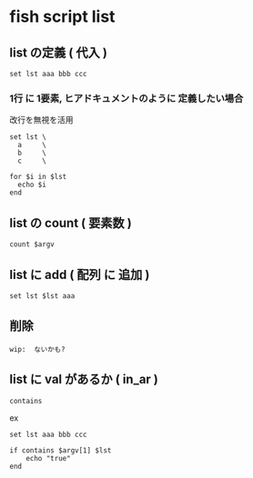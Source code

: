 
# fish script list


## list の定義 ( 代入 )

```
set lst aaa bbb ccc
```


### 1行 に 1要素, ヒアドキュメントのように 定義したい場合

改行を無視を活用

```
set lst \
  a     \
  b     \
  c     \

for $i in $lst
  echo $i
end
```


## list の count ( 要素数 )

```
count $argv
```


## list に add ( 配列 に 追加 )

```
set lst $lst aaa
```


## 削除

```
wip:  ないかも?
```


## list に val があるか ( in_ar )

```
contains
```

ex

```
set lst aaa bbb ccc

if contains $argv[1] $lst
    echo "true"
end
```



